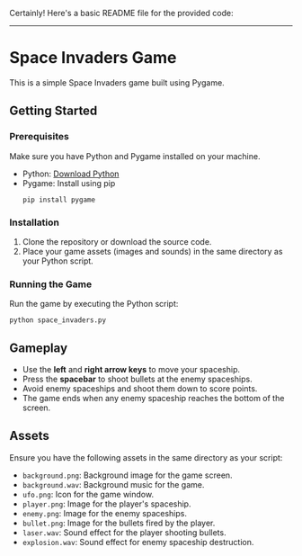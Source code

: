 Certainly! Here's a basic README file for the provided code:

---

# Space Invaders Game

This is a simple Space Invaders game built using Pygame.

## Getting Started

### Prerequisites

Make sure you have Python and Pygame installed on your machine.

- Python: [Download Python](https://www.python.org/downloads/)
- Pygame: Install using pip
  ```
  pip install pygame
  ```

### Installation

1. Clone the repository or download the source code.
2. Place your game assets (images and sounds) in the same directory as your Python script.

### Running the Game

Run the game by executing the Python script:

```
python space_invaders.py
```

## Gameplay

- Use the **left** and **right arrow keys** to move your spaceship.
- Press the **spacebar** to shoot bullets at the enemy spaceships.
- Avoid enemy spaceships and shoot them down to score points.
- The game ends when any enemy spaceship reaches the bottom of the screen.

## Assets

Ensure you have the following assets in the same directory as your script:

- `background.png`: Background image for the game screen.
- `background.wav`: Background music for the game.
- `ufo.png`: Icon for the game window.
- `player.png`: Image for the player's spaceship.
- `enemy.png`: Image for the enemy spaceships.
- `bullet.png`: Image for the bullets fired by the player.
- `laser.wav`: Sound effect for the player shooting bullets.
- `explosion.wav`: Sound effect for enemy spaceship destruction.
